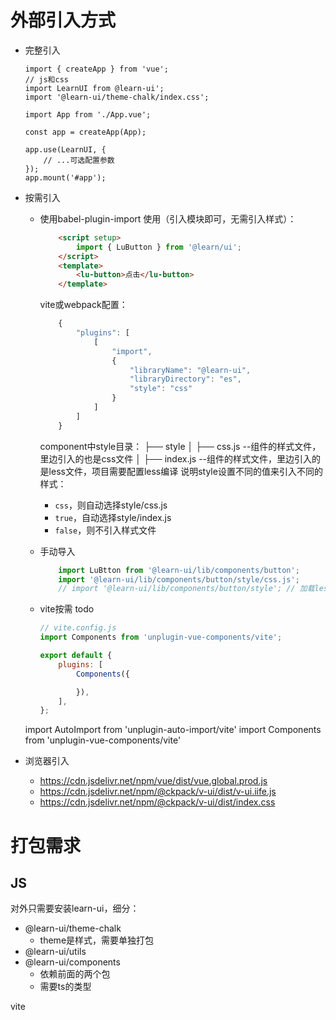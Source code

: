 # 外部引入方式
- 完整引入
    ```
    import { createApp } from 'vue';
    // js和css
    import LearnUI from @learn-ui';
    import '@learn-ui/theme-chalk/index.css';
   
    import App from './App.vue';

    const app = createApp(App);

    app.use(LearnUI, {
        // ...可选配置参数
    });
    app.mount('#app');
    ```
- 按需引入
    - 使用babel-plugin-import
        使用（引入模块即可，无需引入样式）：
        ```html
            <script setup>
                import { LuButton } from '@learn/ui';
            </script>
            <template>
                <lu-button>点击</lu-button>
            </template>
        ```
        vite或webpack配置：
        ```js
            {
                "plugins": [
                    [
                        "import", 
                        { 
                            "libraryName": "@learn-ui", 
                            "libraryDirectory": "es", 
                            "style": "css" 
                        }
                    ]
                ]
            }
        ```
        component中style目录：
        ├── style
        │   ├── css.js   --组件的样式文件，里边引入的也是css文件
        │   ├── index.js --组件的样式文件，里边引入的是less文件，项目需要配置less编译
        说明style设置不同的值来引入不同的样式：
        - `css`，则自动选择style/css.js
        - `true`，自动选择style/index.js
        - `false`，则不引入样式文件

    - 手动导入
        ```js
            import LuBtton from '@learn-ui/lib/components/button';
            import '@learn-ui/lib/components/button/style/css.js';
            // import '@learn-ui/lib/components/button/style'; // 加载less
        ```
    - vite按需 todo
        ```js
        // vite.config.js
        import Components from 'unplugin-vue-components/vite';

        export default {
            plugins: [
                Components({

                }),
            ],
        };
        ```
    import AutoImport from 'unplugin-auto-import/vite'
    import Components from 'unplugin-vue-components/vite'

- 浏览器引入
    - https://cdn.jsdelivr.net/npm/vue/dist/vue.global.prod.js
    - https://cdn.jsdelivr.net/npm/@ckpack/v-ui/dist/v-ui.iife.js
    - https://cdn.jsdelivr.net/npm/@ckpack/v-ui/dist/index.css



# 打包需求
## JS
对外只需要安装learn-ui，细分：
- @learn-ui/theme-chalk
    - theme是样式，需要单独打包
- @learn-ui/utils
- @learn-ui/components
    - 依赖前面的两个包
    - 需要ts的类型

vite
